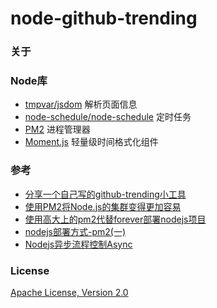 # node-github-trending

### 关于

### Node库
- [tmpvar/jsdom](https://github.com/tmpvar/jsdom) 解析页面信息
- [node-schedule/node-schedule](https://github.com/node-schedule/node-schedule) 定时任务
- [PM2](http://pm2.keymetrics.io/) 进程管理器
- [Moment.js](http://momentjs.com/) 轻量级时间格式化组件

### 参考
- [分享一个自己写的github-trending小工具](http://www.jianshu.com/p/25722080c73d)
- [使用PM2将Node.js的集群变得更加容易](http://www.cnblogs.com/jaxu/p/5193643.html)
- [使用高大上的pm2代替forever部署nodejs项目](http://www.jianshu.com/p/fdc12d82b661)
- [nodejs部署方式-pm2(一)](http://www.tuicool.com/articles/773mmqN)
- [Nodejs异步流程控制Async](http://blog.fens.me/nodejs-async/)

### License
[Apache License, Version 2.0](https://opensource.org/licenses/Apache-2.0)
